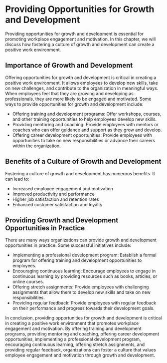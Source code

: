 # Providing Opportunities for Growth and Development

Providing opportunities for growth and development is essential for promoting workplace engagement and motivation. In this chapter, we will discuss how fostering a culture of growth and development can create a positive work environment.

Importance of Growth and Development
------------------------------------

Offering opportunities for growth and development is critical in creating a positive work environment. It allows employees to develop new skills, take on new challenges, and contribute to the organization in meaningful ways. When employees feel that they are growing and developing as professionals, they are more likely to be engaged and motivated. Some ways to provide opportunities for growth and development include:

* Offering training and development programs: Offer workshops, courses, and other training opportunities to help employees develop new skills.
* Providing mentoring and coaching: Provide employees with mentors or coaches who can offer guidance and support as they grow and develop.
* Offering career development opportunities: Provide employees with opportunities to take on new responsibilities or advance their careers within the organization.

Benefits of a Culture of Growth and Development
-----------------------------------------------

Fostering a culture of growth and development has numerous benefits. It can lead to:

* Increased employee engagement and motivation
* Improved productivity and performance
* Higher job satisfaction and retention rates
* Enhanced customer satisfaction and loyalty

Providing Growth and Development Opportunities in Practice
----------------------------------------------------------

There are many ways organizations can provide growth and development opportunities in practice. Some successful initiatives include:

* Implementing a professional development program: Establish a formal program for offering training and development opportunities to employees.
* Encouraging continuous learning: Encourage employees to engage in continuous learning by providing resources such as books, articles, or online courses.
* Offering stretch assignments: Provide employees with challenging assignments that allow them to develop new skills and take on new responsibilities.
* Providing regular feedback: Provide employees with regular feedback on their performance and progress towards their development goals.

In conclusion, providing opportunities for growth and development is critical in creating a positive work environment that promotes workplace engagement and motivation. By offering training and development programs, providing mentoring and coaching, offering career development opportunities, implementing a professional development program, encouraging continuous learning, offering stretch assignments, and providing regular feedback, organizations can foster a culture that values employee engagement and motivation through growth and development.
